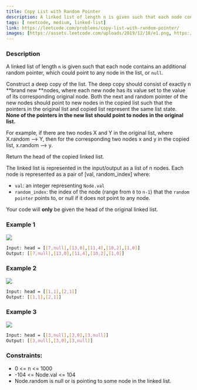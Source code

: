 ```yaml
---
title: Copy List with Random Pointer
description: A linked list of length n is given such that each node contains an additional random pointer, which could point to any node in the list, or null.
tags: [ neetcode, medium, linked-list]
link: https://leetcode.com/problems/copy-list-with-random-pointer/
images: [https://assets.leetcode.com/uploads/2019/12/18/e1.png, https://assets.leetcode.com/uploads/2019/12/18/e2.png, https://assets.leetcode.com/uploads/2019/12/18/e3.png]
---
```


### Description

A linked list of length `n` is given such that each node contains an additional random pointer, which could point to any node in the list, or `null`.

Construct a deep copy of the list. The deep copy should consist of exactly n **brand new **nodes, where each new node has its value set to the value of its corresponding original node. Both the next and random pointer of the new nodes should point to new nodes in the copied list such that the pointers in the original list and copied list represent the same list state. **None of the pointers in the new list should point to nodes in the original list.**

For example, if there are two nodes X and Y in the original list, where X.random --> Y, then for the corresponding two nodes x and y in the copied list, x.random --> y.

Return the head of the copied linked list.

The linked list is represented in the input/output as a list of n nodes. Each node is represented as a pair of [val, random_index] where:

- `val`: an integer representing `Node.val`
- `random_index`: the index of the node (range from `0` to `n-1`) that the `random pointer` points to, or null if it does not point to any node.

Your code will **only** be given the head of the original linked list.

### Example 1

![](https://assets.leetcode.com/uploads/2019/12/18/e1.png)

```bash
Input: head = [[7,null],[13,0],[11,4],[10,2],[1,0]]
Output: [[7,null],[13,0],[11,4],[10,2],[1,0]]
```

### Example 2

![](https://assets.leetcode.com/uploads/2019/12/18/e2.png)


```bash
Input: head = [[1,1],[2,1]]
Output: [[1,1],[2,1]]
```

### Example 3

![](https://assets.leetcode.com/uploads/2019/12/18/e3.png)

```bash
Input: head = [[3,null],[3,0],[3,null]]
Output: [[3,null],[3,0],[3,null]]
```

### Constraints:

- 0 <= n <= 1000
- -104 <= Node.val <= 104
- Node.random is null or is pointing to some node in the linked list.
